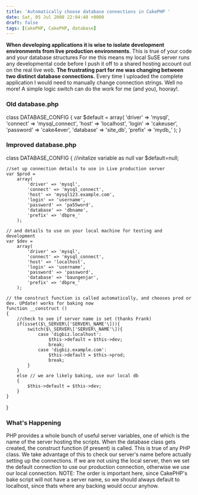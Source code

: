 ```yaml
---
title: 'Automatically choose database connections in CakePHP '
date: Sat, 05 Jul 2008 22:04:40 +0000
draft: false
tags: [CakePHP, CakePHP, database]
---
```


**When developing applications it is wise to isolate development environments from live production environments**. This is true of your code and your database structures For me this means my local SuSE server runs any developmental code before I push it off to a shared hosting account out on the real live web. **The frustrating part for me was changing between two distinct database connections.** Every time I uploaded the complete application I would need to manually change connection strings. Well no more! A simple logic switch can do the work for me (and you), hooray!.

### Old database.php

class DATABASE_CONFIG
{
	var $default = 
		array(
			'driver' => 'mysql',
			'connect' => 'mysql_connect',
			'host' => 'localhost',
			'login' => 'cakeuser',
			'password' => 'cake4ever',
			'database' => 'site_db',
			'prefix' => 'mydb_'
		);
}

### Improved database.php

class DATABASE_CONFIG
{
	//initalize variable as null
	var $default=null;

	//set up connection details to use in Live production server
	var $prod = 
		array(
			'driver' => 'mysql',
			'connect' => 'mysql_connect',
			'host' => 'mysql123.example.com',
			'login' => 'username',
			'password' => 'pa55word',
			'database' => 'dbname',
			'prefix' => 'dbpre_'
		);

	// and details to use on your local machine for testing and development
	var $dev = 
		array(
			'driver' => 'mysql',
			'connect' => 'mysql_connect',
			'host' => 'localhost',
			'login' => 'username',
			'password' => 'password',
			'database' => 'baungenjar',
			'prefix' => 'dbpre_'
		);

	// the construct function is called automatically, and chooses prod or dev. UPdate! works for baking now
	function __construct ()
	{		
		//check to see if server name is set (thanks Frank)
		if(isset($\_SERVER\['SERVER\_NAME'\])){
			switch($\_SERVER\['SERVER\_NAME'\]){
				case 'digbiz.localhost':
					$this->default = $this->dev;
					break;
				case 'digbiz.example.com':
					$this->default = $this->prod;
					break;
			}
		}
	    else // we are likely baking, use our local db
	    {
	        $this->default = $this->dev;
	    }
	}
}

### What's Happening

PHP provides a whole bunch of useful server variables, one of which is the name of the server hosting the scripts. When the database class gets created, the construct function (if present) is called. This is true of any PHP class. We take advantage of this to check our server's name before actually setting up the connections. If we are not using the local server, then we set the default connection to use our production connection, otherwise we use our local connection. NOTE: The order is important here, since CakePHP's bake script will not have a server name, so we should always default to localhost, since thats where any backing would occur anyhow.
